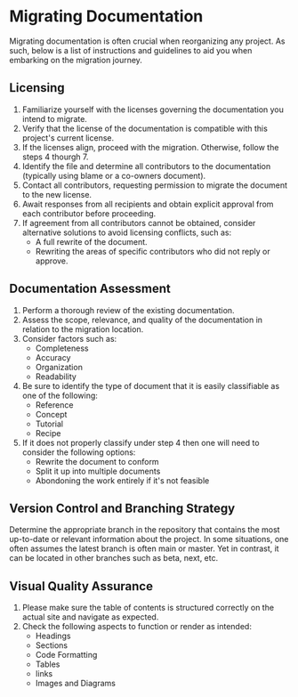 # Migrating Documentation

Migrating documentation is often crucial when reorganizing any project. As such, below is a list of instructions and guidelines to aid you when embarking on the migration journey.

## Licensing
   1. Familiarize yourself with the licenses governing the documentation you intend to migrate.
   2. Verify that the license of the documentation is compatible with this project's current license.
   3. If the licenses align, proceed with the migration. Otherwise, follow the steps 4 thourgh 7.
   4. Identify the file and determine all contributors to the documentation (typically using blame or a co-owners document).
   5. Contact all contributors, requesting permission to migrate the document to the new license.
   6. Await responses from all recipients and obtain explicit approval from each contributor before proceeding.
   7. If agreement from all contributors cannot be obtained, consider alternative solutions to avoid licensing conflicts, such as:
        - A full rewrite of the document.
        - Rewriting the areas of specific contributors who did not reply or approve.

## Documentation Assessment
   1. Perform a thorough review of the existing documentation.
   2. Assess the scope, relevance, and quality of the documentation in relation to the migration location.
   3. Consider factors such as:
      - Completeness
      - Accuracy
      - Organization
      - Readability
   4. Be sure to identify the type of document that it is easily classifiable as one of the following:
      - Reference 
      - Concept
      - Tutorial
      - Recipe 
   5. If it does not properly classify under step 4 then one will need to consider the following options:
      - Rewrite the document to conform
      - Split it up into multiple documents
      - Abondoning the work entirely if it's not feasible 

## Version Control and Branching Strategy
   Determine the appropriate branch in the repository that contains the most up-to-date or relevant information about the project. In some situations, one often assumes the latest branch is often main or master. Yet in contrast, it can be located in other branches such as beta, next, etc. 

## Visual Quality Assurance
   1. Please make sure the table of contents is structured correctly on the actual site and navigate as expected.
   2. Check the following aspects to function or render as intended:
      - Headings
      - Sections
      - Code Formatting
      - Tables
      - links
      - Images and Diagrams